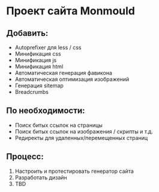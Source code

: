 # Проект сайта Monmould

## Добавить:
* Autoprefixer для less / css
* Минификация css
* Минификация js
* Минификация html
* Автоматическая генерация фавикона
* Автоматическая оптимизация изображений
* Генерация sitemap
* Breadcrumbs

## По необходимости:
* Поиск битых ссылок на страницы
* Поиск битых ссылок на изображения / скрипты и т.д.
* Редиректы для удаленных/перемещенных страниц

## Процесс:
1. Настроить и протестировать генератор сайта
2. Разработать дизайн
3. TBD
